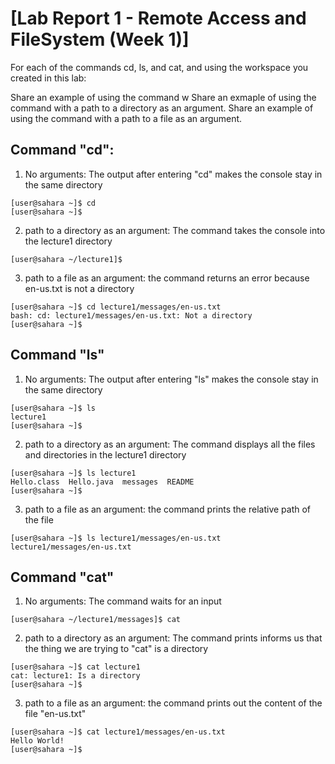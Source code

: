 # [Lab Report 1 - Remote Access and FileSystem (Week 1)]
For each of the commands cd, ls, and cat, and using the workspace you created in this lab:

Share an example of using the command w
Share an exmaple of using the command with a path to a directory as an argument.
Share an example of using the command with a path to a file as an argument.

## Command "cd": 
 
1. No arguments: The output after entering "cd" makes the console stay in the same directory 
    
```console
[user@sahara ~]$ cd
[user@sahara ~]$ 
```
       
2. path to a directory as an argument: The command takes the console into the lecture1 directory
    
```console
[user@sahara ~/lecture1]$ 
```
       
3. path to a file as an argument: the command returns an error because en-us.txt is not a directory
    
```console
[user@sahara ~]$ cd lecture1/messages/en-us.txt
bash: cd: lecture1/messages/en-us.txt: Not a directory
[user@sahara ~]$
```
       
       
## Command "ls" 

1. No arguments: The output after entering "ls" makes the console stay in the same directory
~~~console
[user@sahara ~]$ ls
lecture1
[user@sahara ~]$ 
~~~
2. path to a directory as an argument: The command displays all the files and directories in the lecture1 directory
~~~console
[user@sahara ~]$ ls lecture1
Hello.class  Hello.java  messages  README
[user@sahara ~]$
~~~
3. path to a file as an argument: the command prints the relative path of the file
```console
[user@sahara ~]$ ls lecture1/messages/en-us.txt
lecture1/messages/en-us.txt
```
## Command "cat" 

1. No arguments: The command waits for an input
~~~console
[user@sahara ~/lecture1/messages]$ cat
~~~
2. path to a directory as an argument: The command prints informs us that the thing we are trying to "cat" is a directory
~~~console
[user@sahara ~]$ cat lecture1
cat: lecture1: Is a directory
[user@sahara ~]$
~~~
3. path to a file as an argument: the command prints out the content of the file "en-us.txt"
```console
[user@sahara ~]$ cat lecture1/messages/en-us.txt
Hello World!
[user@sahara ~]$
```
